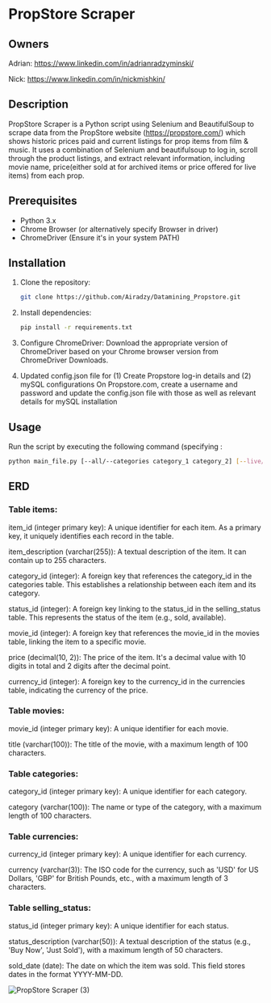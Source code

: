 # PropStore Scraper

## Owners
Adrian: https://www.linkedin.com/in/adrianradzyminski/

Nick: https://www.linkedin.com/in/nickmishkin/

## Description
PropStore Scraper is a Python script using Selenium and BeautifulSoup to scrape data from the PropStore website (https://propstore.com/) which shows historic prices paid and current listings for prop items from film & music. It uses a combination of Selenium and beautifulsoup to log in, scroll through the product listings, 
and extract relevant information, including movie name, price(either sold at for archived items or price offered for live items) from each prop.

## Prerequisites
- Python 3.x
- Chrome Browser (or alternatively specify Browser in driver)
- ChromeDriver (Ensure it's in your system PATH)

## Installation
1. Clone the repository:
   ```bash
   git clone https://github.com/Airadzy/Datamining_Propstore.git
   
2. Install dependencies:

   ```bash 
   pip install -r requirements.txt

3. Configure ChromeDriver:
Download the appropriate version of ChromeDriver based on your Chrome browser version from ChromeDriver Downloads.

4. Updated config.json file for (1) Create Propstore log-in details and (2) mySQL configurations
On Propstore.com, create a username and password and update the config.json file with those as well as relevant details for mySQL installation

## Usage
Run the script by executing the following command (specifying :
   
   ```bash 
   python main_file.py [--all/--categories category_1 category_2] [--live/--sold]
   ```

## ERD

### Table items:

item_id (integer primary key): A unique identifier for each item. As a primary key, it uniquely identifies each record in the table.

item_description (varchar(255)): A textual description of the item. It can contain up to 255 characters.

category_id (integer): A foreign key that references the category_id in the categories table. This establishes a relationship between each item and its category.

status_id (integer): A foreign key linking to the status_id in the selling_status table. This represents the status of the item (e.g., sold, available).

movie_id (integer): A foreign key that references the movie_id in the movies table, linking the item to a specific movie.

price (decimal(10, 2)): The price of the item. It's a decimal value with 10 digits in total and 2 digits after the decimal point.

currency_id (integer): A foreign key to the currency_id in the currencies table, indicating the currency of the price.

### Table movies:

movie_id (integer primary key): A unique identifier for each movie.

title (varchar(100)): The title of the movie, with a maximum length of 100 characters.

### Table categories:

category_id (integer primary key): A unique identifier for each category.

category (varchar(100)): The name or type of the category, with a maximum length of 100 characters.

### Table currencies:

currency_id (integer primary key): A unique identifier for each currency.

currency (varchar(3)): The ISO code for the currency, such as 'USD' for US Dollars, 'GBP' for British Pounds, etc., with a maximum length of 3 characters.

### Table selling_status:

status_id (integer primary key): A unique identifier for each status.

status_description (varchar(50)): A textual description of the status (e.g., 'Buy Now', 'Just Sold'), with a maximum length of 50 characters.

sold_date (date): The date on which the item was sold. This field stores dates in the format YYYY-MM-DD.


![PropStore Scraper (3)](https://github.com/Airadzy/Datamining_Propstore/assets/114605683/c0dae16a-a2e4-441f-a7a1-b600fb53b1f8)

